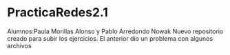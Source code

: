# PracticaRedes2.1
Alumnos:Paula Morillas Alonso y Pablo Arredondo Nowak
Nuevo repositorio creado para subir los ejercicios. El anterior dio un problema con algunos archivos
